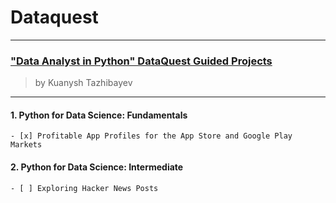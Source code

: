 # Dataquest
----------

### ["Data Analyst in Python" DataQuest Guided Projects](https://app.dataquest.io/)
> by Kuanysh Tazhibayev
-----------
#### 1. Python for Data Science: Fundamentals
    - [x] Profitable App Profiles for the App Store and Google Play Markets
#### 2. Python for Data Science: Intermediate
    - [ ] Exploring Hacker News Posts

